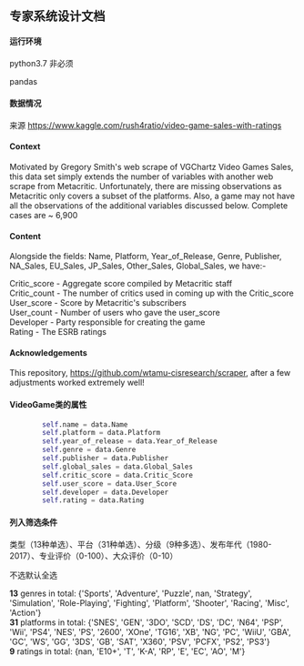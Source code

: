 ## 专家系统设计文档

#### 运行环境

python3.7 非必须

pandas

#### 数据情况

来源 https://www.kaggle.com/rush4ratio/video-game-sales-with-ratings  

#### Context
Motivated by Gregory Smith's web scrape of VGChartz Video Games Sales, this data set simply extends the number of variables with another web scrape from Metacritic. Unfortunately, there are missing observations as Metacritic only covers a subset of the platforms. Also, a game may not have all the observations of the additional variables discussed below. Complete cases are ~ 6,900

#### Content
Alongside the fields: Name, Platform, Year_of_Release, Genre, Publisher, NA_Sales, EU_Sales, JP_Sales, Other_Sales, Global_Sales, we have:-

Critic_score - Aggregate score compiled by Metacritic staff  
Critic_count - The number of critics used in coming up with the Critic_score  
User_score - Score by Metacritic's subscribers  
User_count - Number of users who gave the user_score  
Developer - Party responsible for creating the game  
Rating - The ESRB ratings  
#### Acknowledgements
This repository, https://github.com/wtamu-cisresearch/scraper, after a few adjustments worked extremely well!


#### VideoGame类的属性

```python
        self.name = data.Name
        self.platform = data.Platform
        self.year_of_release = data.Year_of_Release
        self.genre = data.Genre
        self.publisher = data.Publisher
        self.global_sales = data.Global_Sales
        self.critic_score = data.Critic_Score
        self.user_score = data.User_Score
        self.developer = data.Developer
        self.rating = data.Rating
```

#### 列入筛选条件

类型（13种单选）、平台（31种单选）、分级（9种多选）、发布年代（1980-2017）、专业评价（0-100）、大众评价（0-10）

不选默认全选

**13**  genres in total:  {'Sports', 'Adventure', 'Puzzle', nan, 'Strategy', 'Simulation', 'Role-Playing', 'Fighting', 'Platform', 'Shooter', 'Racing', 'Misc', 'Action'}  
**31**  platforms in total:  {'SNES', 'GEN', '3DO', 'SCD', 'DS', 'DC', 'N64', 'PSP', 'Wii', 'PS4', 'NES', 'PS', '2600', 'XOne', 'TG16', 'XB', 'NG', 'PC', 'WiiU', 'GBA', 'GC', 'WS', 'GG', '3DS', 'GB', 'SAT', 'X360', 'PSV', 'PCFX', 'PS2', 'PS3'}  
**9**  ratings in total:  {nan, 'E10+', 'T', 'K-A', 'RP', 'E', 'EC', 'AO', 'M'}